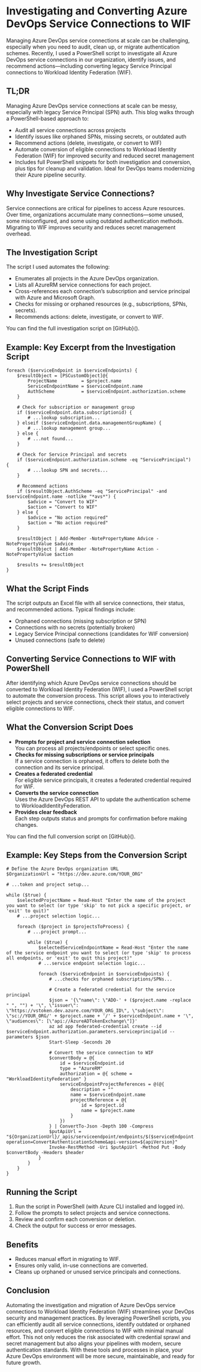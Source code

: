 # Investigating and Converting Azure DevOps Service Connections to WIF
Managing Azure DevOps service connections at scale can be challenging, especially when you need to audit, clean up, or migrate authentication schemes. Recently, I used a PowerShell script to investigate all Azure DevOps service connections in our organization, identify issues, and recommend actions—including converting legacy Service Principal connections to Workload Identity Federation (WIF).

## TL;DR
Managing Azure DevOps service connections at scale can be messy, especially with legacy Service Principal (SPN) auth. This blog walks through a PowerShell-based approach to:
- Audit all service connections across projects
- Identify issues like orphaned SPNs, missing secrets, or outdated auth
- Recommend actions (delete, investigate, or convert to WIF)
- Automate conversion of eligible connections to Workload Identity Federation (WIF) for improved security and reduced secret management
- Includes full PowerShell snippets for both investigation and conversion, plus tips for cleanup and validation. Ideal for DevOps teams modernizing their Azure pipeline security.

## Why Investigate Service Connections?
Service connections are critical for pipelines to access Azure resources. Over time, organizations accumulate many connections—some unused, some misconfigured, and some using outdated authentication methods. Migrating to WIF improves security and reduces secret management overhead.

## The Investigation Script
The script I used automates the following:
- Enumerates all projects in the Azure DevOps organization.
- Lists all AzureRM service connections for each project.
- Cross-references each connection’s subscription and service principal with Azure and Microsoft Graph.
- Checks for missing or orphaned resources (e.g., subscriptions, SPNs, secrets).
- Recommends actions: delete, investigate, or convert to WIF.

You can find the full investigation script on [GitHub}().

## Example: Key Excerpt from the Investigation Script
```pwsh
foreach ($serviceEndpoint in $serviceEndpoints) {
    $resultObject = [PSCustomObject]@{
        ProjectName         = $project.name
        ServiceEndpointName = $serviceEndpoint.name
        AuthScheme          = $serviceEndpoint.authorization.scheme
    }

    # Check for subscription or management group
    if ($serviceEndpoint.data.subscriptionid) {
        # ...lookup subscription...
    } elseif ($serviceEndpoint.data.managementGroupName) {
        # ...lookup management group...
    } else {
        # ...not found...
    }

    # Check for Service Principal and secrets
    if ($serviceEndpoint.authorization.scheme -eq "ServicePrincipal") {
        # ...lookup SPN and secrets...
    }

    # Recommend actions
    if ($resultObject.AuthScheme -eq "ServicePrincipal" -and $serviceEndpoint.name -notlike "*avs*") {
        $advice = "Convert to WIF"
        $action = "Convert to WIF"
    } else {
        $advice = "No action required"
        $action = "No action required"
    }

    $resultObject | Add-Member -NotePropertyName Advice -NotePropertyValue $advice
    $resultObject | Add-Member -NotePropertyName Action -NotePropertyValue $action

    $results += $resultObject
}
```

## What the Script Finds
The script outputs an Excel file with all service connections, their status, and recommended actions. Typical findings include:
- Orphaned connections (missing subscription or SPN)
- Connections with no secrets (potentially broken)
- Legacy Service Principal connections (candidates for WIF conversion)
- Unused connections (safe to delete)

## Converting Service Connections to WIF with PowerShell
After identifying which Azure DevOps service connections should be converted to Workload Identity Federation (WIF), I used a PowerShell script to automate the conversion process. This script allows you to interactively select projects and service connections, check their status, and convert eligible connections to WIF.

## What the Conversion Script Does
- **Prompts for project and service connection selection**  
  You can process all projects/endpoints or select specific ones.
- **Checks for missing subscriptions or service principals**  
  If a service connection is orphaned, it offers to delete both the connection and its service principal.
- **Creates a federated credential**  
  For eligible service principals, it creates a federated credential required for WIF.
- **Converts the service connection**  
  Uses the Azure DevOps REST API to update the authentication scheme to WorkloadIdentityFederation.
- **Provides clear feedback**  
  Each step outputs status and prompts for confirmation before making changes.

You can find the full conversion script on [GitHub}().

## Example: Key Steps from the Conversion Script
```pwsh
# Define the Azure DevOps organization URL
$OrganizationUrl = "https://dev.azure.com/YOUR_ORG"

# ...token and project setup...

while ($true) {
    $selectedProjectName = Read-Host "Enter the name of the project you want to select (or type 'skip' to not pick a specific project, or 'exit' to quit)"
    # ...project selection logic...

    foreach ($project in $projectsToProcess) {
        # ...project prompt...

        while ($true) {
            $selectedServiceEndpointName = Read-Host "Enter the name of the service endpoint you want to select (or type 'skip' to process all endpoints, or 'exit' to quit this project)"
            # ...service endpoint selection logic...

            foreach ($serviceEndpoint in $serviceEndpoints) {
                # ...checks for orphaned subscriptions/SPNs...

                # Create a federated credential for the service principal
                $json = '{\"name\": \"ADO-' + ($project.name -replace " ", "") + '\", \"issuer\": \"https://vstoken.dev.azure.com/YOUR_ORG_ID\", \"subject\": \"sc://YOUR_ORG/' + $project.name + '/' + $serviceEndpoint.name + '\", \"audiences\": [\"api://AzureADTokenExchange\"]}'
                az ad app federated-credential create --id $serviceEndpoint.authorization.parameters.serviceprincipalid --parameters $json
                Start-Sleep -Seconds 20

                # Convert the service connection to WIF
                $convertBody = @{
                    id = $serviceEndpoint.id
                    type = "AzureRM"
                    authorization = @{ scheme = "WorkloadIdentityFederation" }
                    serviceEndpointProjectReferences = @(@{
                        description = ""
                        name = $serviceEndpoint.name
                        projectReference = @{
                            id = $project.id
                            name = $project.name
                        }
                    })
                } | ConvertTo-Json -Depth 100 -Compress
                $putApiUrl = "${OrganizationUrl}/_apis/serviceendpoint/endpoints/$($serviceEndpoint.id)?operation=ConvertAuthenticationScheme&api-version=${apiVersion}"
                Invoke-RestMethod -Uri $putApiUrl -Method Put -Body $convertBody -Headers $header
            }
        }
    }
}
```

## Running the Script
1. Run the script in PowerShell (with Azure CLI installed and logged in).
1. Follow the prompts to select projects and service connections.
1. Review and confirm each conversion or deletion.
1. Check the output for success or error messages.
   
## Benefits
- Reduces manual effort in migrating to WIF.
- Ensures only valid, in-use connections are converted.
- Cleans up orphaned or unused service principals and connections.

## Conclusion
Automating the investigation and migration of Azure DevOps service connections to Workload Identity Federation (WIF) streamlines your DevOps security and management practices. By leveraging PowerShell scripts, you can efficiently audit all service connections, identify outdated or orphaned resources, and convert eligible connections to WIF with minimal manual effort. This not only reduces the risk associated with credential sprawl and secret management but also aligns your pipelines with modern, secure authentication standards.
With these tools and processes in place, your Azure DevOps environment will be more secure, maintainable, and ready for future growth.

